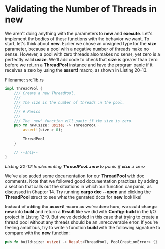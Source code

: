 # Validating the Number of Threads in new

We aren't doing anything with the parameters to **new** and **execute**. Let's implement the bodies of
these functions with the behavior we want. To start, let's think about **new**. Earlier we chose an
unsigned type for the **size** parameter, because a pool with a negative number of threads make no
sense. However, a pool with zero threads also makes no sense, yet zero is a perfectly valid **usize**.
We'll add code to check that **size** is greater than zero before we return a **ThreadPool** instance and
have the program panic if it receives a zero by using the **assert!** macro, as shown in Listing 20-13.

Filename: src/lib.rs
```rust
impl ThreadPool {
    /// Create a new ThreadPool.
    ///
    /// The size is the number of threads in the pool.
    ///
    /// # Panics
    ///
    /// The 'new' function will panic if the size is zero.
    pub fn new(size: usize) -> ThreadPool {
        assert!(size > 0);

        ThreadPool
    }

    // --snip--
}
```
*Listing 20-13: Implementing **ThreadPool::new** to panic if **size** is zero*

We've also added some documentation for our **ThreadPool** with doc comments. Note that we
followed good documentation practices by adding a section that calls out the situations in which our
function can panic, as discussed in Chapter 14. Try running **cargo doc --open** and clicking the
**ThreadPool** struct to see what the genrated docs for **new** look like!

Instead of adding the **assert!** macro as we've done here, we could change **new** into **build** and
return a **Result** like we did with **Config::build** in the I/O project in Listing 12-9. But we've decided
in this case that trying to create a thread pool without any threads should be an unrecoverable
error. If you're feeling ambitious, try to write a function **build** with the following signature to
compare with the **new** function:

```rust
pub fn build(size: usize) -> Result<ThreadPool, PoolCreationError> {}
```

